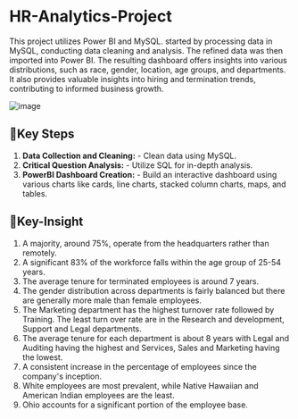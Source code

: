 # HR-Analytics-Project
This project utilizes Power BI and MySQL.  started by processing data in MySQL, conducting data cleaning and analysis. The refined data was then imported into Power BI. The resulting dashboard offers insights into various distributions, such as race, gender, location, age groups, and departments. It also provides valuable insights into hiring and termination trends, contributing to informed business growth.

![image]()

## 📌Key Steps
1. **Data Collection and Cleaning:**  - Clean data using MySQL.
2. **Critical Question Analysis:** -  Utilize SQL for in-depth analysis.
3. **PowerBI Dashboard Creation:** -  Build an interactive dashboard using various charts like cards, line charts, stacked column charts, maps, and tables.

## 📌Key-Insight
1. A majority, around 75%, operate from the headquarters  rather than remotely.
2. A significant 83% of the workforce falls within the age group of 25-54 years.
3. The average tenure for terminated employees is around 7 years.
4. The gender distribution across departments is fairly balanced but there are generally more male than female employees.
5. The Marketing department has the highest turnover rate followed by Training. The least turn over rate are in the Research and development, Support and Legal departments.
6. The average tenure for each department is about 8 years with Legal and Auditing having the highest and Services, Sales and Marketing having the lowest.
7. A consistent increase in the percentage of employees since the company's inception.
8. White employees are most prevalent, while Native Hawaiian and American Indian employees are the least.
9. Ohio accounts for a significant portion of the employee base.
                                                                                         

